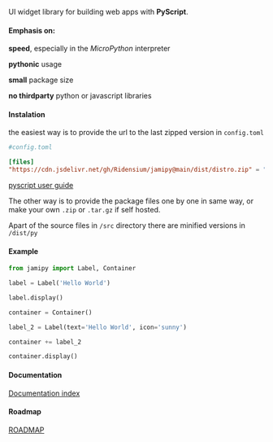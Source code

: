 
UI widget library for building web apps with **PyScript**.

#### Emphasis on:

**speed**, especially in the *MicroPython* interpreter

**pythonic** usage

**small** package size

**no thirdparty** python or javascript libraries


#### Instalation

the easiest way is to provide the url to the last zipped version in `config.toml`

```toml
#config.toml

[files]
"https://cdn.jsdelivr.net/gh/Ridensium/jamipy@main/dist/distro.zip" = "./jamipy/*"

```

[pyscript user guide](https://docs.pyscript.net/2025.3.1/user-guide/configuration/#files)

The other way is to provide the package files one by one in same way, or make your own `.zip` or `.tar.gz` if self hosted. 

Apart of the source files in `/src` directory there are minified versions in `/dist/py`

#### Example

```python
from jamipy import Label, Container

label = Label('Hello World')

label.display()

container = Container()

label_2 = Label(text='Hello World', icon='sunny')

container += label_2

container.display()
```





#### Documentation

[Documentation index](/docs/docs/jamipy.md)


#### Roadmap

[ROADMAP](/docs/ROADMAP.md)


